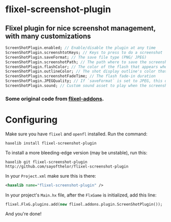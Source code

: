 <div align="left">

# flixel-screenshot-plugin

## Flixel plugin for nice screenshot management, with many customizations
```haxe
ScreenShotPlugin.enabled; // Enable/disable the plugin at any time
ScreenShotPlugin.screenshtotKeys; // Keys to press to do a screenshot
ScreenShotPlugin.saveFormat; // The save file type (PNG/ JPEG)
ScreenShotPlugin.screenshotPath; // The path where to save the screenshots
ScreenShotPlugin.flashColor; // The color of the flash that appears when taking a screenshot
ScreenShotPlugin.outlineColor; // The shot display outline's color that appears when taking a screenshot
ScreenShotPlugin.screenshotFadeTime; // The flash fade-in duration
ScreenShotPlugin.JPEGQuality; // If `saveFormat` is set to JPEG, this defines the quality of the JPEG files
ScreenShotPlugin.sound; // Custom sound asset to play when the screenshot is taken (if null, no sound is played)
```

### Some original code from [flixel-addons](http://lib.haxe.org/p/flixel-addons).

# Configuring
Make sure you have `flixel` and `openfl` installed.
Run the command:
```
haxelib install flixel-screenshot-plugin
```
To install a more bleeding-edge version (may be unstable), run this:
```
haxelib git flixel-screenshot-plugin http://github.com/sayofthelor/flixel-screenshot-plugin
```
In your `Project.xml` make sure this is there:
```xml
<haxelib name="flixel-screenshot-plugin" />
```
In your project's `Main.hx` file, after the `FlxGame` is initialized, add this line:
```haxe
flixel.FlxG.plugins.add(new flixel.addons.plugin.ScreenShotPlugin());
```
And you're done!
